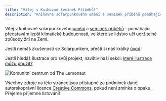 ```yaml
---
title: "Vítej v Knihovně Semínek Příběhů!"
description: "Knihovna solarpunkového umění a semínek příběhů pomáhající představám lepší klimatické budoucnosti."
---
```


Vítej v knihovně solarpunkového [umění](/cz/art) a [semínek příběhů](/cz/seeds) - pomáhající představám lepší klimatické budoucnosti, ve které se lidstvo učí udržitelné způsoby žití na Zemi.

Jestli nemáš zkušenosti se Solarpunkem, přečti si náš krátký [úvod](/cz/essays/what-is-solarpunk)!

Jestli hledáš ilustrace pro svůj projekt, navštiv naši sekci: [které ilustrace můžu použít?](/cz/pages/which-art-can-i-use/)

![Komunitní centrum od The Lemonaut](cover.jpg "[The Community Center](/cz/art/the-lemonaut-community-center/) CC BY-SA 4.0 [/The Lemonaut](cz/authors/thelemonaut)")

Všechny zdroje na této stránce jsou přístupné za podmínek dané autorskoprávní licence [Creative Commons](https://www.creativecommons.cz/uvod/), pokud není zmínka o opaku. Přejeme příjemné listování!